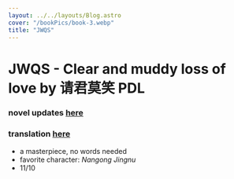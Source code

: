 ```yaml
---
layout: ../../layouts/Blog.astro
cover: "/bookPics/book-3.webp"
title: "JWQS"
---
```


# JWQS - Clear and muddy loss of love by 请君莫笑 PDL
### novel updates **[here](https://www.novelupdates.com/series/clear-and-muddy-loss-of-love/)**
### translation **[here](https://drive.google.com/drive/folders/1GVVb2LGSfKmv7fZh9whXbCIXXohaBCnj)**
- a masterpiece, no words needed
- favorite character: _Nangong Jingnu_
- 11/10